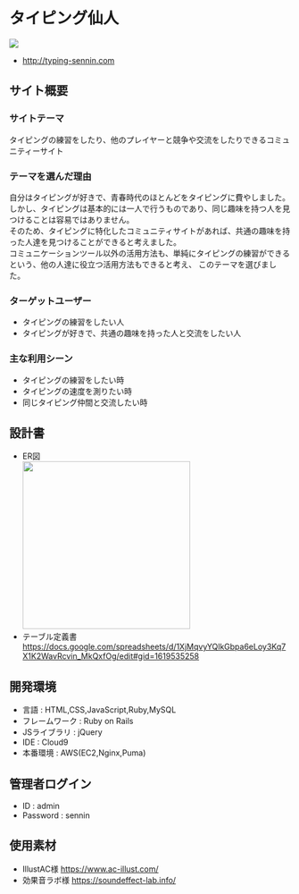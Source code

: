 # タイピング仙人

<img src="https://github.com/zzriku/typing_sennin/assets/135505493/4eeab8e5-49ca-4a07-9624-37e7dec11d1d" >

- http://typing-sennin.com

## サイト概要
### サイトテーマ
タイピングの練習をしたり、他のプレイヤーと競争や交流をしたりできるコミュニティーサイト

### テーマを選んだ理由
自分はタイピングが好きで、青春時代のほとんどをタイピングに費やしました。<br>
しかし、タイピングは基本的には一人で行うものであり、同じ趣味を持つ人を見つけることは容易ではありません。<br>
そのため、タイピングに特化したコミュニティサイトがあれば、共通の趣味を持った人達を見つけることができると考えました。<br>
コミュニケーションツール以外の活用方法も、単純にタイピングの練習ができるという、他の人達に役立つ活用方法もできると考え、
このテーマを選びました。

### ターゲットユーザー
- タイピングの練習をしたい人
- タイピングが好きで、共通の趣味を持った人と交流をしたい人

### 主な利用シーン
- タイピングの練習をしたい時
- タイピングの速度を測りたい時
- 同じタイピング仲間と交流したい時

## 設計書
- ER図 <br>
  <img src="https://github.com/zzriku/typing_sennin/assets/135505493/863017d2-091c-4b48-9ff7-43d9373b81d7" width="300">
- テーブル定義書 <br>
  https://docs.google.com/spreadsheets/d/1XjMqvyYQlkGbpa6eLoy3Kq7X1K2WavRcvin_MkQxfOg/edit#gid=1619535258

## 開発環境
- 言語 : HTML,CSS,JavaScript,Ruby,MySQL
- フレームワーク : Ruby on Rails
- JSライブラリ : jQuery
- IDE : Cloud9
- 本番環境 : AWS(EC2,Nginx,Puma)

## 管理者ログイン
- ID : admin
- Password : sennin

## 使用素材
- IllustAC様
  https://www.ac-illust.com/
- 効果音ラボ様
  https://soundeffect-lab.info/
